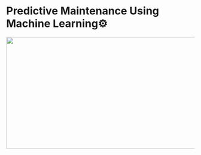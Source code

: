 # Predictive Maintenance Using Machine Learning⚙️

<p align="center">
  <img width="600" height="300" src="https://data.textstudio.com/output/sample/animated/1/4/2/5/failure-3-15241.gif">
</p>
